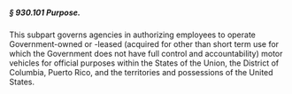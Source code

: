 ##### § 930.101 Purpose. #####

This subpart governs agencies in authorizing employees to operate Government-owned or -leased (acquired for other than short term use for which the Government does not have full control and accountability) motor vehicles for official purposes within the States of the Union, the District of Columbia, Puerto Rico, and the territories and possessions of the United States.